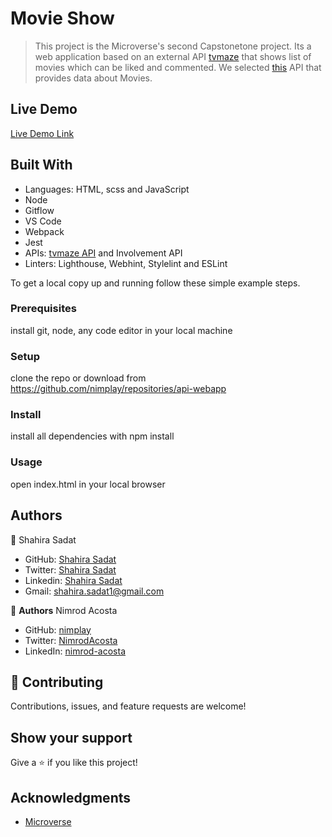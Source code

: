# Movie Show 
> This project is the Microverse's second Capstonetone project. 
> Its a web application based on an external API [tvmaze](https://www.tvmaze.com/api) that shows list of movies which can be liked and commented. 
> We selected [this](https://www.tvmaze.com/api) API that provides data about Movies.

## Live Demo

[Live Demo Link](https://nimplay.github.io/dist/index.html)

## Built With
- Languages: HTML, scss and JavaScript
- Node
- Gitflow
- VS Code
- Webpack
- Jest
- APIs: [tvmaze API](https://www.tvmaze.com/api) and Involvement API
- Linters: Lighthouse, Webhint, Stylelint and ESLint

To get a local copy up and running follow these simple example steps.

### Prerequisites
install git, node, any code editor in your local machine

### Setup
clone the repo or download from https://github.com/nimplay/repositories/api-webapp

### Install
install all dependencies with npm install

### Usage
open index.html in your local browser

## Authors
👤 Shahira Sadat

- GitHub: [Shahira Sadat](https://github.com/shahira-sadat)
- Twitter: [Shahira Sadat](https://twitter.com/SadatShahira)
- Linkedin: [Shahira Sadat](https://www.linkedin.com/in/shahira-sadat-49b402199)
- Gmail: shahira.sadat1@gmail.com


👤 **Authors**
Nimrod Acosta

- GitHub: [nimplay](https://github.com/erickhansx)
- Twitter: [NimrodAcosta](https://twitter.com/https://twitter.com/NimrodAcosta)
- LinkedIn: [nimrod-acosta](https://www.linkedin.com/in/https:/www.linkedin.com/in/nimrod-acosta-734330169/)
  
## 🤝 Contributing

Contributions, issues, and feature requests are welcome!

## Show your support

Give a ⭐️ if you like this project!

## Acknowledgments

- [Microverse](https://www.microverse.org/)


